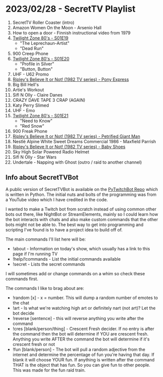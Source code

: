 # 2023/02/28 - SecretTV Playlist

1. SecretTV Roller Coaster (intro)
2. Amazon Women On the Moon - Arsenio Hall 
3. How to open a door - Finnish instructional video from 1979 
4. [Twilight Zone 80's - S01E19](https://en.wikipedia.org/wiki/List_of_The_Twilight_Zone_(1985_TV_series)_episodes)
   - "The Leprechaun-Artist"
   - "Dead Run"
5. 900 Creep Phone
6. [Twilight Zone 80's - S01E20](https://en.wikipedia.org/wiki/List_of_The_Twilight_Zone_(1985_TV_series)_episodes)
   - "Profile in Silver"
   - "Button, Button"
7. UHF - U62 Promo
8. [Ripley's Believe It or Not! (1982 TV series) - Pony Express](https://en.wikipedia.org/wiki/Ripley%27s_Believe_It_or_Not!_(1982_TV_series))
9. Big Bill Hell's
10. Artie's Workout
11. Sifl N Olly - Claire Danes
12. CRAZY DAVE TAPE 3 CRAP (AGAIN)
13. Katy Perry Slimed
14. UHF - Emo
15. [Twilight Zone 80's - S01E21](https://en.wikipedia.org/wiki/List_of_The_Twilight_Zone_(1985_TV_series)_episodes)
    - "Need to Know"
    - "Red Snow"
16. 900 Freak Phone
17. [Ripley's Believe It or Not! (1982 TV series) - Petrified Giant Man](https://en.wikipedia.org/wiki/Ripley%27s_Believe_It_or_Not!_(1982_TV_series))
18. Nestlé Alpine White Sweet Dreams Commercial 1986 - Maxfield Parrish
19. [Ripley's Believe It or Not! (1982 TV series) - Baby Shoes](https://en.wikipedia.org/wiki/Ripley%27s_Believe_It_or_Not!_(1982_TV_series))
20. Sky High Solar Powered Radio Helmet
21. Sifl N Olly - Star Wars
22. Undertale - Napping with Ghost (outro / raid to another channel)


## Info about SecretTVBot

A public version of SecretTVBot is available on the [PyTwitchBot Repo](https://github.com/awbored/PyTwitchBot) which is written in Python.  The initial nuts and bolts of the programming was from a YouTube video which I have credited in the code.

I wanted to make a Twitch bot from scratch instead of using common other bots out there, like NightBot or StreamElements, mainly so I could learn how the bot interacts with chats and also make custom commands that the other bots might not be able to.  The best way to get into programming and scripting I've found is to have a project idea to build off of.

The main commands I'll list here will be:

 - !about - Information on today's show, which usually has a link to this page if I'm running TV
 - !help/!commands - List the initial commands available
 - !secret - Lists the secret commands

I will sometimes add or change commands on a whim so check these commands first.

The commands I like to brag about are:

 - !random [x] - x = number.  This will dump a random number of emotes to the chat
 - !art - Is what we're watching high art or definitely nart (not art)?  Let the bot decide
 - !reverse [sentence] - this will reverse anything you write after the command
 - !cres [blank/person/thing] - Crescent Fresh decider.  If no entry is after the command then the bot will determine if YOU are crescent fresh.  Anything you write AFTER the command the bot will determine if it's crescent fresh or not
 - !fun [blank/person] - The bot will pull a random adjective from the internet and determine the percentage of fun you're having that day.  If blank it will choose YOUR fun.  If anything is written after the command THAT is the object that has fun.  So you can give fun to other people.  This was made for the fun raid train.
